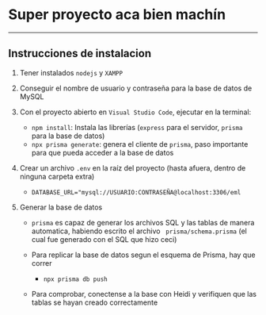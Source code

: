 # Super proyecto aca bien machín

-----------

## Instrucciones de instalacion

1. Tener instalados `nodejs` y `XAMPP`
2. Conseguir el nombre de usuario y contraseña para la base de datos de MySQL

3. Con el proyecto abierto en `Visual Studio Code`, ejecutar en la terminal:

    - `npm install`: Instala las librerías (`express` para el servidor, `prisma` para la base de datos)
    - `npx prisma generate`: genera el cliente de `prisma`, paso importante para que pueda acceder a la base de datos

4. Crear un archivo `.env` en la raíz del proyecto (hasta afuera, dentro de ninguna carpeta extra)

    - `DATABASE_URL="mysql://USUARIO:CONTRASEÑA@localhost:3306/eml`

5. Generar la base de datos

    - `prisma` es capaz de generar los archivos SQL y las tablas de manera automatica, habiendo escrito el archivo `
      prisma/schema.prisma` (el cual fue generado con el SQL que hizo ceci)
    - Para replicar la base de datos segun el esquema de Prisma, hay que correr
      
      - `npx prisma db push`
    - Para comprobar, conectense a la base con Heidi y verifiquen que las tablas se hayan creado correctamente